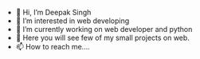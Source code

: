 - 👋 Hi, I’m Deepak Singh
- 👀 I’m interested in web developing
- 🌱 I’m currently working on web developer and python
- 💞️ Here you will see few of my small projects on web.
- 📫 How to reach me....

<!---
deepak00944/deepak00944 is a ✨ special ✨ repository because its `README.md` (this file) appears on your GitHub profile.
You can click the Preview link to take a look at your changes.
--->
